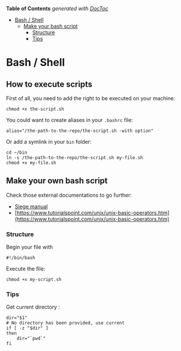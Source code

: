 <!-- START doctoc generated TOC please keep comment here to allow auto update -->
<!-- DON'T EDIT THIS SECTION, INSTEAD RE-RUN doctoc TO UPDATE -->
**Table of Contents**  *generated with [DocToc](https://github.com/thlorenz/doctoc)*

- [Bash / Shell](#bash--shell)
  - [Make your bash script](#make-your-bash-script)
    - [Structure](#structure)
    - [Tips](#tips)

<!-- END doctoc generated TOC please keep comment here to allow auto update -->

# Bash / Shell

## How to execute scripts

First of all, you need to add the right to be executed on your machine:
```
chmod +x the-script.sh
```

You could want to create aliases in your `.bashrc` file:
```
alias="/the-path-to-the-repo/the-script.sh -with option"
```

Or add a symlink in your `bin` folder:

```
cd ~/bin
ln -s /the-path-to-the-repo/the-script.sh my-file.sh
chmod +x my-file.sh 
```

## Make your own bash script

Check those external documentations to go further:
- [Siege manual](https://www.joedog.org/siege-manual/)
- [https://www.tutorialspoint.com/unix/unix-basic-operators.htm](https://www.tutorialspoint.com/unix/unix-basic-operators.htm)


### Structure

Begin your file with
```
#!/bin/bash
```

Execute the file:
```
chmod +x my-script.sh
```

### Tips 

Get current directory :

```
dir="$1"
# No directory has been provided, use current
if [ -z "$dir" ]
then
    dir="`pwd`"
fi
```
